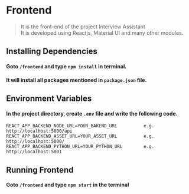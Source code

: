 # Frontend

> It is the front-end of the project Interview Assistant  
It is developed using Reactjs, Material UI and many other modules.

## Installing Dependencies

#### Goto ```/frontend``` and type ```npm install``` in terminal.
#### It will install all packages mentioned in ```package.json``` file.

## Environment Variables

#### In the project directory, create ```.env``` file and write the following code.

```
REACT_APP_BACKEND_NODE_URL=YOUR_BAKEND_URL          e.g. http://localhost:5000/api
REACT_APP_BACKEND_ASSET_URL=YOUR_ASSET_URL          e.g. http://localhost:5000/
REACT_APP_BACKEND_PYTHON_URL=YOUR_PYTHON_URL        e.g. http://localhost:5001
```

## Running Frontend

#### Goto ```/frontend``` and type ```npm start``` in the terminal



